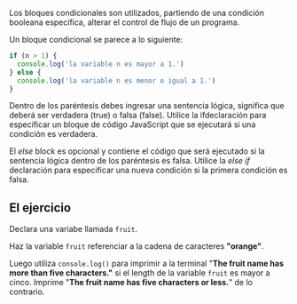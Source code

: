 Los bloques condicionales son utilizados, partiendo de una condición booleana
específica, alterar el control de flujo de un programa.

Un bloque condicional se parece a lo siguiente:

```js
if (n > 1) {
  console.log('la variable n es mayor a 1.')
} else {
  console.log('la variable n es menor o igual a 1.')
}
```

Dentro de los paréntesis debes ingresar una sentencia lógica, significa que
deberá ser verdadera (true) o falsa (false). Utilice la ifdeclaración para
especificar un bloque de código JavaScript que se ejecutará si una condición es
verdadera.

El *else* block es opcional y contiene el código que será ejecutado si la
sentencia lógica dentro de los paréntesis es falsa. Utilice la *else if*
declaración para especificar una nueva condición si la primera condición es
falsa.

## El ejercicio
Declara una variabe llamada `fruit`.

Haz la variable `fruit` referenciar a la cadena de caracteres **"orange"**.

Luego utiliza `console.log()` para imprimir a la terminal "**The fruit name has
more than five characters."** si el length de la variable `fruit` es mayor a
cinco. Imprime "**The fruit name has five characters or less.**" de lo contrario.


